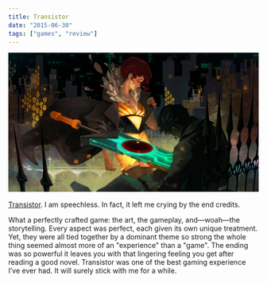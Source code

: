 ```yaml
---
title: Transistor
date: "2015-06-30"
tags: ["games", "review"]
---
```


![Transistor](transistor.jpg)

[Transistor](https://www.supergiantgames.com/games/transistor/). I am speechless. In fact, it left me crying by the end credits.

What a perfectly crafted game: the art, the gameplay, and—woah—the storytelling. Every aspect was perfect, each given its own unique treatment. Yet, they were all tied together by a dominant theme so strong the whole thing seemed almost more of an "experience" than a "game". The ending was so powerful it leaves you with that lingering feeling you get after reading a good novel. Transistor was one of the best gaming experience I’ve ever had. It will surely stick with me for a while.
